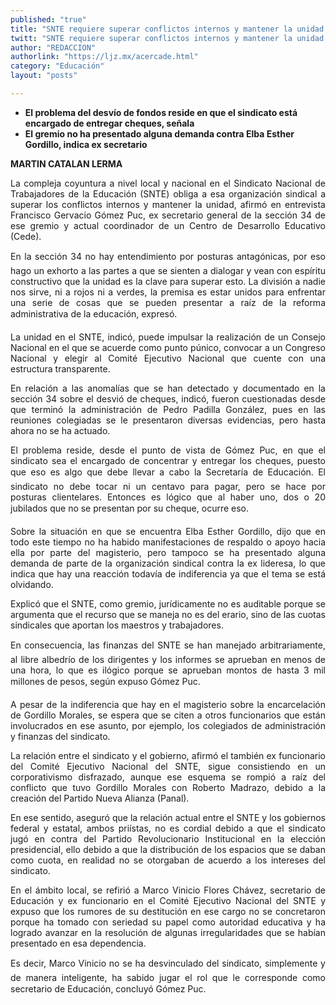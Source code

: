 ```yaml
---
published: "true"
title: "SNTE requiere superar conflictos internos y mantener la unidad: Francisco Gómez"
twitt: "SNTE requiere superar conflictos internos y mantener la unidad: Francisco Gómez"
author: "REDACCION"
authorlink: "https://ljz.mx/acercade.html"
category: "Educación"
layout: "posts"

---
```


*   **El problema del desvío de fondos reside en que el sindicato está encargado de entregar cheques, señala**
*   **El gremio no ha presentado alguna demanda contra Elba Esther Gordillo, indica ex secretario**

<p style="text-align: justify;">
  <strong>MARTIN CATALAN LERMA</strong>
</p>

<p style="text-align: justify;">
  La compleja coyuntura a nivel local y nacional en el Sindicato Nacional de Trabajadores de la Educación (SNTE) obliga a esa organización sindical a superar los conflictos internos y mantener la unidad, afirmó en entrevista Francisco Gervacio Gómez Puc, ex secretario general de la sección 34 de ese gremio y actual coordinador de un Centro de Desarrollo Educativo (Cede).
</p>

<p style="text-align: justify;">
  En la sección 34 no hay entendimiento por posturas antagónicas, por eso hago un exhorto a las partes a que se sienten a dialogar y vean con espíritu constructivo que la unidad es la clave para superar esto. La división a nadie nos sirve, ni a rojos ni a verdes, la premisa es estar unidos para enfrentar una serie de cosas que se pueden presentar a raíz de la reforma administrativa de la educación, expresó.
</p>

<p style="text-align: justify;">
  La unidad en el SNTE, indicó, puede impulsar la realización de un Consejo Nacional en el que se acuerde como punto púnico, convocar a un Congreso Nacional y elegir al Comité Ejecutivo Nacional que cuente con una estructura transparente.
</p>

<p style="text-align: justify;">
  En relación a las anomalías que se han detectado y documentado en la sección 34 sobre el desvió de cheques, indicó, fueron cuestionadas desde que terminó la administración de Pedro Padilla González, pues en las reuniones colegiadas se le presentaron diversas evidencias, pero hasta ahora no se ha actuado.
</p>

<p style="text-align: justify;">
  El problema reside, desde el punto de vista de Gómez Puc, en que el sindicato sea el encargado de concentrar y entregar los cheques, puesto que eso es algo que debe llevar a cabo la Secretaría de Educación. El sindicato no debe tocar ni un centavo para pagar, pero se hace por posturas clientelares. Entonces es lógico que al haber uno, dos o 20 jubilados que no se presentan por su cheque, ocurre eso.
</p>

<p style="text-align: justify;">
  Sobre la situación en que se encuentra Elba Esther Gordillo, dijo que en todo este tiempo no ha habido manifestaciones de respaldo o apoyo hacia ella por parte del magisterio, pero tampoco se ha presentado alguna demanda de parte de la organización sindical contra la ex lideresa, lo que indica que hay una reacción todavía de indiferencia ya que el tema se está olvidando.
</p>

<p style="text-align: justify;">
  Explicó que el SNTE, como gremio, jurídicamente no es auditable porque se argumenta que el recurso que se maneja no es del erario, sino de las cuotas sindicales que aportan los maestros y trabajadores.
</p>

<p style="text-align: justify;">
  En consecuencia, las finanzas del SNTE se han manejado arbitrariamente, al libre albedrío de los dirigentes y los informes se aprueban en menos de una hora, lo que es ilógico porque se aprueban montos de hasta 3 mil millones de pesos, según expuso Gómez Puc.
</p>

<p style="text-align: justify;">
  A pesar de la indiferencia que hay en el magisterio sobre la encarcelación de Gordillo Morales, se espera que se citen a otros funcionarios que están involucrados en ese asunto, por ejemplo, los colegiados de administración y finanzas del sindicato.
</p>

<p style="text-align: justify;">
  La relación entre el sindicato y el gobierno, afirmó el también ex funcionario del Comité Ejecutivo Nacional del SNTE, sigue consistiendo en un corporativismo disfrazado, aunque ese esquema se rompió a raíz del conflicto que tuvo Gordillo Morales con Roberto Madrazo, debido a la creación del Partido Nueva Alianza (Panal).
</p>

<p style="text-align: justify;">
  En ese sentido, aseguró que la relación actual entre el SNTE y los gobiernos federal y estatal, ambos priístas, no es cordial debido a que el sindicato jugó en contra del Partido Revolucionario Institucional en la elección presidencial, ello debido a que la distribución de los espacios que se daban como cuota, en realidad no se otorgaban de acuerdo a los intereses del sindicato.
</p>

<p style="text-align: justify;">
  En el ámbito local, se refirió a Marco Vinicio Flores Chávez, secretario de Educación y ex funcionario en el Comité Ejecutivo Nacional del SNTE y expuso que los rumores de su destitución en ese cargo no se concretaron porque ha tomado con seriedad su papel como autoridad educativa y ha logrado avanzar en la resolución de algunas irregularidades que se habían presentado en esa dependencia.
</p>

<p style="text-align: justify;">
  Es decir, Marco Vinicio no se ha desvinculado del sindicato, simplemente y de manera inteligente, ha sabido jugar el rol que le corresponde como secretario de Educación, concluyó Gómez Puc.
</p>
